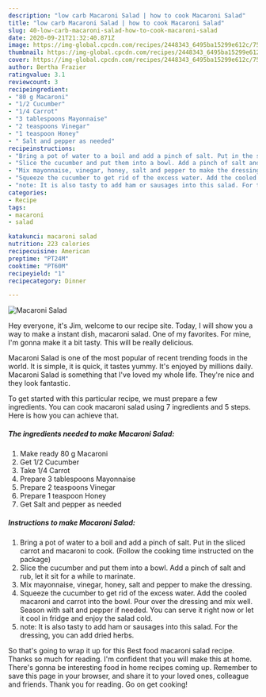```yaml
---
description: "low carb Macaroni Salad | how to cook Macaroni Salad"
title: "low carb Macaroni Salad | how to cook Macaroni Salad"
slug: 40-low-carb-macaroni-salad-how-to-cook-macaroni-salad
date: 2020-09-21T21:32:40.871Z
image: https://img-global.cpcdn.com/recipes/2448343_6495ba15299e612c/751x532cq70/macaroni-salad-recipe-main-photo.jpg
thumbnail: https://img-global.cpcdn.com/recipes/2448343_6495ba15299e612c/751x532cq70/macaroni-salad-recipe-main-photo.jpg
cover: https://img-global.cpcdn.com/recipes/2448343_6495ba15299e612c/751x532cq70/macaroni-salad-recipe-main-photo.jpg
author: Bertha Frazier
ratingvalue: 3.1
reviewcount: 3
recipeingredient:
- "80 g Macaroni"
- "1/2 Cucumber"
- "1/4 Carrot"
- "3 tablespoons Mayonnaise"
- "2 teaspoons Vinegar"
- "1 teaspoon Honey"
- " Salt and pepper as needed"
recipeinstructions:
- "Bring a pot of water to a boil and add a pinch of salt. Put in the sliced carrot and macaroni to cook. (Follow the cooking time instructed on the package)"
- "Slice the cucumber and put them into a bowl. Add a pinch of salt and rub, let it sit for a while to marinate."
- "Mix mayonnaise, vinegar, honey, salt and pepper to make the dressing."
- "Squeeze the cucumber to get rid of the excess water. Add the cooled macaroni and carrot into the bowl. Pour over the dressing and mix well. Season with salt and pepper if needed. You can serve it right now or let it cool in fridge and enjoy the salad cold."
- "note: It is also tasty to add ham or sausages into this salad. For the dressing, you can add dried herbs."
categories:
- Recipe
tags:
- macaroni
- salad

katakunci: macaroni salad 
nutrition: 223 calories
recipecuisine: American
preptime: "PT24M"
cooktime: "PT60M"
recipeyield: "1"
recipecategory: Dinner

---
```



![Macaroni Salad](https://img-global.cpcdn.com/recipes/2448343_6495ba15299e612c/751x532cq70/macaroni-salad-recipe-main-photo.jpg)

Hey everyone, it's Jim, welcome to our recipe site. Today, I will show you a way to make a instant dish, macaroni salad. One of my favorites. For mine, I'm gonna make it a bit tasty. This will be really delicious.



Macaroni Salad is one of the most popular of recent trending foods in the world. It is simple, it is quick, it tastes yummy. It's enjoyed by millions daily. Macaroni Salad is something that I've loved my whole life. They're nice and they look fantastic.


To get started with this particular recipe, we must prepare a few ingredients. You can cook macaroni salad using 7 ingredients and 5 steps. Here is how you can achieve that.

<!--inarticleads1-->

##### The ingredients needed to make Macaroni Salad:

1. Make ready 80 g Macaroni
1. Get 1/2 Cucumber
1. Take 1/4 Carrot
1. Prepare 3 tablespoons Mayonnaise
1. Prepare 2 teaspoons Vinegar
1. Prepare 1 teaspoon Honey
1. Get  Salt and pepper as needed




<!--inarticleads2-->

##### Instructions to make Macaroni Salad:

1. Bring a pot of water to a boil and add a pinch of salt. Put in the sliced carrot and macaroni to cook. (Follow the cooking time instructed on the package)
1. Slice the cucumber and put them into a bowl. Add a pinch of salt and rub, let it sit for a while to marinate.
1. Mix mayonnaise, vinegar, honey, salt and pepper to make the dressing.
1. Squeeze the cucumber to get rid of the excess water. Add the cooled macaroni and carrot into the bowl. Pour over the dressing and mix well. Season with salt and pepper if needed. You can serve it right now or let it cool in fridge and enjoy the salad cold.
1. note: It is also tasty to add ham or sausages into this salad. For the dressing, you can add dried herbs.




So that's going to wrap it up for this Best food macaroni salad recipe. Thanks so much for reading. I'm confident that you will make this at home. There's gonna be interesting food in home recipes coming up. Remember to save this page in your browser, and share it to your loved ones, colleague and friends. Thank you for reading. Go on get cooking!
